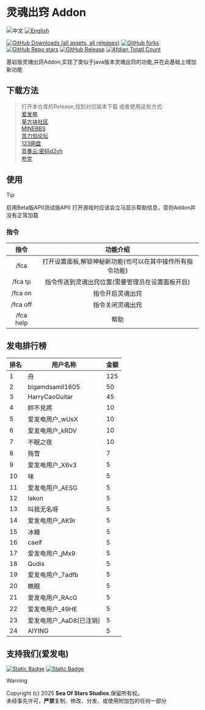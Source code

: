 
# 灵魂出窍 Addon

![中文](https://img.shields.io/badge/简体中文-inactive?style=for-the-badge&color=%235d8aa8)
[![English](https://img.shields.io/badge/English-informational?style=for-the-badge)](README.En.md)

[![GitHub Downloads (all assets, all releases)](https://img.shields.io/github/downloads/Sea-of-Stars-studio/Out-of-Body-Addon/total?style=for-the-badge&labelColor=%23007ec6&label=下载&color=%234b9cd3)](https://github.com/Sea-of-Stars-studio/Out-of-Body-Addon/releases) [![GitHub forks](https://img.shields.io/github/forks/Sea-of-Stars-studio/Out-of-Body-Addon?style=for-the-badge&labelColor=%23007ec6&color=%234b9cd3)]() [![GitHub Repo stars](https://img.shields.io/github/stars/Sea-of-Stars-studio/Out-of-Body-Addon?style=for-the-badge&labelColor=%23007ec6&color=%234b9cd3&label=收藏)]() [![GitHub Release](https://img.shields.io/github/v/release/Sea-of-Stars-studio/Out-of-Body-Addon?include_prereleases&display_name=release&style=for-the-badge&labelColor=%23007ec6&color=%234b9cd3&label=最新版本)](https://github.com/Sea-of-Stars-studio/Out-of-Body-Addon/releases) [![Afdian Totatl Count](https://img.shields.io/badge/a-35-c?style=for-the-badge&label=爱发电&labelColor=%239469e3&color=%23B291F0)](https://afdian.com/a/Minecraft-Mobius)



基岩版灵魂出窍Addon,实现了类似于java版本灵魂出窍的功能,并在此基础上增加新功能

## 下载方法

>打开本仓库的Release,找到对应版本下载
>或者使用这些方式:</br>
>[爱发电](https://afdian.com/p/8eac50947b4511f0b35a5254001e7c00)</br>
>[草方块社区](https://web.mccfk.cn/h5/#/pages/plugins/sy_appbox/info?id=926&title=starpro)</br>
>[MINEBBS](https://www.minebbs.com/resources/e.11200/)</br>
>[苦力怕论坛](https://klpbbs.com/thread-161066-1-1.html)</br>
>[123网盘](https://www.123865.com/s/HmjHvd-lYTud)</br>
>[蓝奏云:密码d2yh](https://wwrp.lanzout.com/b00uyc6ued)</br>
>[夸克](https://pan.quark.cn/s/7d88419614a6)

## 使用
>[!Tip]
>启用Beta版API(测试版API)
>打开游戏时应该会立马显示帮助信息，否则Addon并没有正常加载
### 指令
| 指令 | 功能介绍 |
| :----: | :----:  |
| /fca | 打开设置面板,解锁神秘新功能(也可以在其中操作所有指令功能) |
| /fca tp | 指令传送到灵魂出窍位置(需要管理员在设置面板开启) |
| /fca on | 指令开启灵魂出窍 |
| /fca off | 指令关闭灵魂出窍 |
| /fca help | 帮助 |

## 发电排行榜

<!-- RANKING_TABLE_START -->
| 排名 | 用户名称 | 金额 |
| --- | --- | --- |
| 1 | 舟 | 125 |
| 2 | bigamdsamll1605 | 50 |
| 3 | HarryCaoGuitar | 45 |
| 4 | 帥不見將 | 10 |
| 5 | 爱发电用户_wUsX | 10 |
| 6 | 爱发电用户_kRDV | 10 |
| 7 | 不眠之夜 | 10 |
| 8 | 殇雪 | 7 |
| 9 | 爱发电用户_X6v3 | 5 |
| 10 | 咪 | 5 |
| 11 | 爱发电用户_AESG | 5 |
| 12 | lakon | 5 |
| 13 | 叫我无名呀 | 5 |
| 14 | 爱发电用户_AK9r | 5 |
| 15 | 冰糖 | 5 |
| 16 | caelf | 5 |
| 17 | 爱发电用户_jMx9 | 5 |
| 18 | Qudis | 5 |
| 19 | 爱发电用户_7adfb | 5 |
| 20 | 瞧眼 | 5 |
| 21 | 爱发电用户_RAcG | 5 |
| 22 | 爱发电用户_49HE | 5 |
| 23 | 爱发电用户_AaD8[已注销] | 5 |
| 24 | AIYING | 5 |
<!-- RANKING_TABLE_END -->

## 支持我们(爱发电)

[![Static Badge](https://img.shields.io/badge/EnderTrekker-%239469e3?style=for-the-badge)](https://afdian.com/a/EnderTrekker)  [![Static Badge](https://img.shields.io/badge/wed15-%239469e3?style=for-the-badge)](https://afdian.com/a/Minecraft-Mobius)  

>[!WARNING]
>Copyright (c) 2025 **Sea Of Stars Studios**.保留所有权。</br>
未经事先许可，**严禁**复制、修改、分发、或使用附加包的任何一部分
